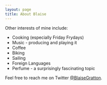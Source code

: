 ```yaml
---
layout: page
title: About Blaise
---
```




Other interests of mine include:

* Cooking (especially Friday Frydays)
* Music - producing and playing it
* Coffee
* Biking
* Sailing
* Foreign Languages
* Perfume - a surprisingly fascinating topic

Feel free to reach me on Twitter [@BlaiseGratton](http://twitter.com/BlaiseGratton).
